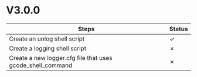 # V3.0.0

| Steps | Status |
| ----- | ------ |
| Create an unlog shell script | &check; |
| Create a logging shell script | &cross; |
| Create a new logger.cfg file that uses gcode_shell_command | &cross; |